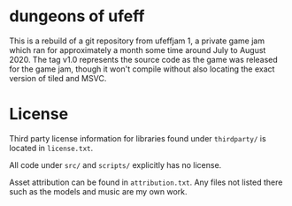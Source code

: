 # dungeons of ufeff

This is a rebuild of a git repository from ufeffjam 1, a private game jam which
ran for approximately a month some time around July to August 2020. The tag
v1.0 represents the source code as the game was released for the game jam,
though it won't compile without also locating the exact version of tiled and
MSVC.

# License

Third party license information for libraries found under `thirdparty/` is
located in `license.txt`.

All code under `src/` and `scripts/` explicitly has no license.

Asset attribution can be found in `attribution.txt`. Any files not listed there
such as the models and music are my own work.
